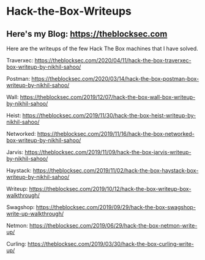 # Hack-the-Box-Writeups

## Here's my Blog: https://theblocksec.com

Here are the writeups of the few Hack The Box machines that I have solved.

Traverxec: https://theblocksec.com/2020/04/11/hack-the-box-traverxec-box-writeup-by-nikhil-sahoo/

Postman: https://theblocksec.com/2020/03/14/hack-the-box-postman-box-writeup-by-nikhil-sahoo/

Wall: https://theblocksec.com/2019/12/07/hack-the-box-wall-box-writeup-by-nikhil-sahoo/

Heist: https://theblocksec.com/2019/11/30/hack-the-box-heist-writeup-by-nikhil-sahoo/

Networked: https://theblocksec.com/2019/11/16/hack-the-box-networked-box-writeup-by-nikhil-sahoo/

Jarvis:   https://theblocksec.com/2019/11/09/hack-the-box-jarvis-writeup-by-nikhil-sahoo/

Haystack: https://theblocksec.com/2019/11/02/hack-the-box-haystack-box-writeup-by-nikhil-sahoo/

Writeup:  https://theblocksec.com/2019/10/12/hack-the-box-writeup-box-walkthrough/

Swagshop: https://theblocksec.com/2019/09/29/hack-the-box-swagshop-write-up-walkthrough/

Netmon:   https://theblocksec.com/2019/06/29/hack-the-box-netmon-write-up/

Curling:  https://theblocksec.com/2019/03/30/hack-the-box-curling-write-up/
